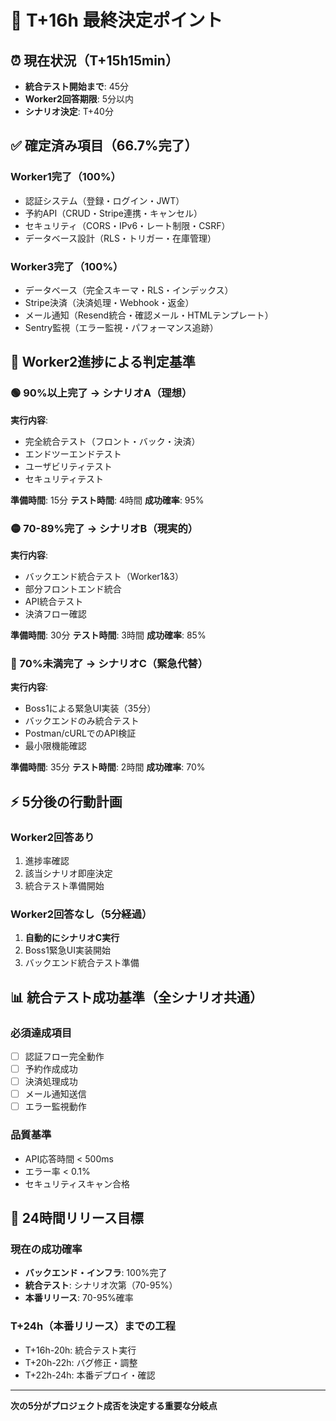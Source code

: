 # 🚨 T+16h 最終決定ポイント

## ⏰ 現在状況（T+15h15min）
- **統合テスト開始まで**: 45分
- **Worker2回答期限**: 5分以内
- **シナリオ決定**: T+40分

## ✅ 確定済み項目（66.7%完了）

### Worker1完了（100%）
- 認証システム（登録・ログイン・JWT）
- 予約API（CRUD・Stripe連携・キャンセル）
- セキュリティ（CORS・IPv6・レート制限・CSRF）
- データベース設計（RLS・トリガー・在庫管理）

### Worker3完了（100%）
- データベース（完全スキーマ・RLS・インデックス）
- Stripe決済（決済処理・Webhook・返金）
- メール通知（Resend統合・確認メール・HTMLテンプレート）
- Sentry監視（エラー監視・パフォーマンス追跡）

## 🎯 Worker2進捗による判定基準

### 🟢 90%以上完了 → シナリオA（理想）
**実行内容**:
- 完全統合テスト（フロント・バック・決済）
- エンドツーエンドテスト
- ユーザビリティテスト
- セキュリティテスト

**準備時間**: 15分
**テスト時間**: 4時間
**成功確率**: 95%

### 🟡 70-89%完了 → シナリオB（現実的）
**実行内容**:
- バックエンド統合テスト（Worker1&3）
- 部分フロントエンド統合
- API統合テスト
- 決済フロー確認

**準備時間**: 30分
**テスト時間**: 3時間
**成功確率**: 85%

### 🔴 70%未満完了 → シナリオC（緊急代替）
**実行内容**:
- Boss1による緊急UI実装（35分）
- バックエンドのみ統合テスト
- Postman/cURLでのAPI検証
- 最小限機能確認

**準備時間**: 35分
**テスト時間**: 2時間
**成功確率**: 70%

## ⚡ 5分後の行動計画

### Worker2回答あり
1. 進捗率確認
2. 該当シナリオ即座決定
3. 統合テスト準備開始

### Worker2回答なし（5分経過）
1. **自動的にシナリオC実行**
2. Boss1緊急UI実装開始
3. バックエンド統合テスト準備

## 📊 統合テスト成功基準（全シナリオ共通）

### 必須達成項目
- [ ] 認証フロー完全動作
- [ ] 予約作成成功
- [ ] 決済処理成功
- [ ] メール通知送信
- [ ] エラー監視動作

### 品質基準
- API応答時間 < 500ms
- エラー率 < 0.1%
- セキュリティスキャン合格

## 🎯 24時間リリース目標

### 現在の成功確率
- **バックエンド・インフラ**: 100%完了
- **統合テスト**: シナリオ次第（70-95%）
- **本番リリース**: 70-95%確率

### T+24h（本番リリース）までの工程
- T+16h-20h: 統合テスト実行
- T+20h-22h: バグ修正・調整
- T+22h-24h: 本番デプロイ・確認

---
**次の5分がプロジェクト成否を決定する重要な分岐点**
